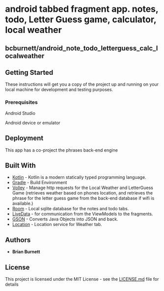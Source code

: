 # android tabbed fragment app. notes, todo, Letter Guess game, calculator, local weather
## bcburnett/android_note_todo_letterguess_calc_localweather
## Getting Started

These instructions will get you a copy of the project up and running on your local machine for development and testing purposes.

### Prerequisites

Android Studio

Android device or emulator



## Deployment

This app has a co-project the phrases back-end engine

## Built With

* [Kotlin](https://kotlinlang.org/) - Kotlin is a modern statically typed programming language.
* [Gradle](https://gradle.org/) - Build Environment
* [Volley](https://developer.android.com/training/volley) - Manage http requests for the Local Weather and LetterGuess Game (retrieves weather based on phones location, and retrieves the phrase for the letter guess game from the back-end database if wifi is available.)
* [Room](https://developer.android.com/reference/android/arch/persistence/room/RoomDatabase) - Local sqlite database for the notes and todo tabs.
* [LiveData](https://developer.android.com/topic/libraries/architecture/livedata) - for communication from the ViewModels to the fragments.
* [GSON](https://github.com/google/gson) - Converts Java Objects into JSON and back.
* [Location](https://developers.google.com/android/guides/setup) - Location service for Weather tab.


## Authors

* **Brian Burnett**


## License

This project is licensed under the MIT License - see the [LICENSE.md](LICENSE.md) file for details

